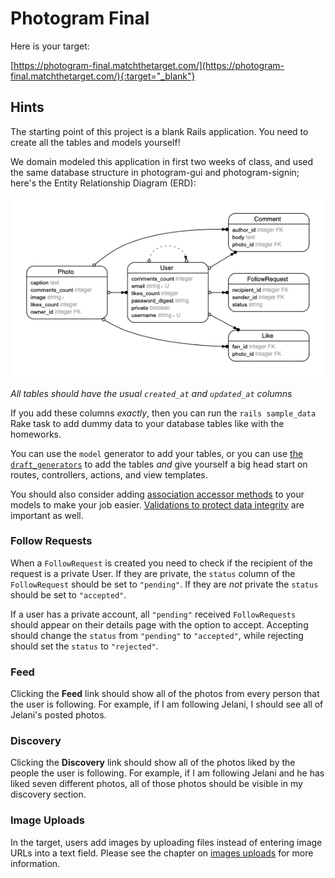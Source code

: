 # Photogram Final

Here is your target:

[https://photogram-final.matchthetarget.com/](https://photogram-final.matchthetarget.com/){:target="_blank"}

## Hints

The starting point of this project is a blank Rails application. You need to create all the tables and models yourself!

We domain modeled this application in first two weeks of class, and used the same database structure in photogram-gui and photogram-signin; here's the Entity Relationship Diagram (ERD):

![](/assets/photogram-final-erd.png)

_All tables should have the usual `created_at` and `updated_at` columns_

If you add these columns _exactly_, then you can run the `rails sample_data` Rake task to add dummy data to your database tables like with the homeworks.

You can use the `model` generator to add your tables, or you can use [the `draft_generators`](https://chapters.firstdraft.com/chapters/773) to add the tables _and_ give yourself a big head start on routes, controllers, actions, and view templates.

You should also consider adding [association accessor methods](https://association-accessors.firstdraft.com/) to your models to make your job easier. [Validations to protect data integrity](https://chapters.firstdraft.com/chapters/845) are important as well.

### Follow Requests

When a `FollowRequest` is created you need to check if the recipient of the request is a private User. If they are private, the `status` column of the `FollowRequest` should be set to `"pending"`. If they are _not_ private the `status` should be set to `"accepted"`.

If a user has a private account, all `"pending"` received `FollowRequests` should appear on their details page with the option to accept. Accepting should change the `status` from `"pending"` to `"accepted"`, while rejecting should set the `status` to `"rejected"`.

### Feed 

Clicking the **Feed** link should show all of the photos from every person that the user is following. For example, if I am following Jelani, I should see all of Jelani's posted photos. 

### Discovery

Clicking the **Discovery** link should show all of the photos liked by the people the user is following. For example, if I am following Jelani and he has liked seven different photos, all of those photos should be visible in my discovery section. 

### Image Uploads

In the target, users add images by uploading files instead of entering image URLs into a text field. Please see the chapter on [images uploads](https://chapters.firstdraft.com/chapters/790) for more information.
